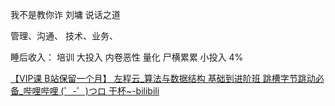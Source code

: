 我不是教你诈  刘墉
说话之道   

管理、沟通、
技术、业务、


睡后收入：
培训   大投入  内卷恶性
量化   尸横累累   小投入 4%


[【VIP课 B站保留一个月】 左程云_算法与数据结构 基础到进阶班 跳槽字节跳动必备_哔哩哔哩 (゜-゜)つロ 干杯~-bilibili](https://www.bilibili.com/video/BV1CK4y1j7qP?from=search&seid=16357755861158517743)

